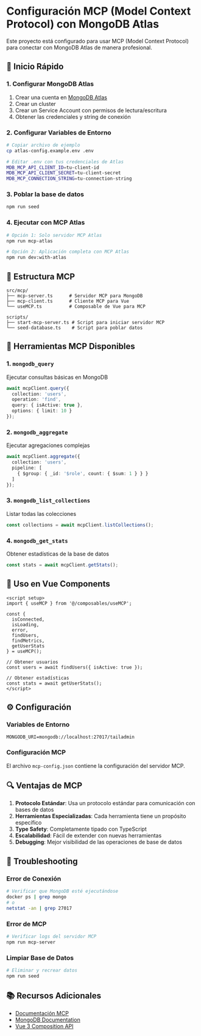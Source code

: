 # Configuración MCP (Model Context Protocol) con MongoDB Atlas

Este proyecto está configurado para usar MCP (Model Context Protocol) para conectar con MongoDB Atlas de manera profesional.

## 🚀 Inicio Rápido

### 1. Configurar MongoDB Atlas
1. Crear una cuenta en [MongoDB Atlas](https://www.mongodb.com/atlas)
2. Crear un cluster
3. Crear un Service Account con permisos de lectura/escritura
4. Obtener las credenciales y string de conexión

### 2. Configurar Variables de Entorno
```bash
# Copiar archivo de ejemplo
cp atlas-config.example.env .env

# Editar .env con tus credenciales de Atlas
MDB_MCP_API_CLIENT_ID=tu-client-id
MDB_MCP_API_CLIENT_SECRET=tu-client-secret
MDB_MCP_CONNECTION_STRING=tu-connection-string
```

### 3. Poblar la base de datos
```bash
npm run seed
```

### 4. Ejecutar con MCP Atlas
```bash
# Opción 1: Solo servidor MCP Atlas
npm run mcp-atlas

# Opción 2: Aplicación completa con MCP Atlas
npm run dev:with-atlas
```

## 📁 Estructura MCP

```
src/mcp/
├── mcp-server.ts      # Servidor MCP para MongoDB
├── mcp-client.ts      # Cliente MCP para Vue
└── useMCP.ts          # Composable de Vue para MCP

scripts/
├── start-mcp-server.ts # Script para iniciar servidor MCP
└── seed-database.ts    # Script para poblar datos
```

## 🔧 Herramientas MCP Disponibles

### 1. `mongodb_query`
Ejecutar consultas básicas en MongoDB
```typescript
await mcpClient.query({
  collection: 'users',
  operation: 'find',
  query: { isActive: true },
  options: { limit: 10 }
});
```

### 2. `mongodb_aggregate`
Ejecutar agregaciones complejas
```typescript
await mcpClient.aggregate({
  collection: 'users',
  pipeline: [
    { $group: { _id: '$role', count: { $sum: 1 } } }
  ]
});
```

### 3. `mongodb_list_collections`
Listar todas las colecciones
```typescript
const collections = await mcpClient.listCollections();
```

### 4. `mongodb_get_stats`
Obtener estadísticas de la base de datos
```typescript
const stats = await mcpClient.getStats();
```

## 🎯 Uso en Vue Components

```vue
<script setup>
import { useMCP } from '@/composables/useMCP';

const { 
  isConnected, 
  isLoading, 
  error, 
  findUsers, 
  findMetrics,
  getUserStats 
} = useMCP();

// Obtener usuarios
const users = await findUsers({ isActive: true });

// Obtener estadísticas
const stats = await getUserStats();
</script>
```

## ⚙️ Configuración

### Variables de Entorno
```env
MONGODB_URI=mongodb://localhost:27017/tailadmin
```

### Configuración MCP
El archivo `mcp-config.json` contiene la configuración del servidor MCP.

## 🔍 Ventajas de MCP

1. **Protocolo Estándar**: Usa un protocolo estándar para comunicación con bases de datos
2. **Herramientas Especializadas**: Cada herramienta tiene un propósito específico
3. **Type Safety**: Completamente tipado con TypeScript
4. **Escalabilidad**: Fácil de extender con nuevas herramientas
5. **Debugging**: Mejor visibilidad de las operaciones de base de datos

## 🐛 Troubleshooting

### Error de Conexión
```bash
# Verificar que MongoDB esté ejecutándose
docker ps | grep mongo
# o
netstat -an | grep 27017
```

### Error de MCP
```bash
# Verificar logs del servidor MCP
npm run mcp-server
```

### Limpiar Base de Datos
```bash
# Eliminar y recrear datos
npm run seed
```

## 📚 Recursos Adicionales

- [Documentación MCP](https://modelcontextprotocol.io/)
- [MongoDB Documentation](https://docs.mongodb.com/)
- [Vue 3 Composition API](https://vuejs.org/guide/composition-api/)
